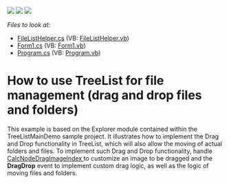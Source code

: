 <!-- default badges list -->
![](https://img.shields.io/endpoint?url=https://codecentral.devexpress.com/api/v1/VersionRange/128638369/13.1.4%2B)
[![](https://img.shields.io/badge/Open_in_DevExpress_Support_Center-FF7200?style=flat-square&logo=DevExpress&logoColor=white)](https://supportcenter.devexpress.com/ticket/details/E3400)
[![](https://img.shields.io/badge/📖_How_to_use_DevExpress_Examples-e9f6fc?style=flat-square)](https://docs.devexpress.com/GeneralInformation/403183)
<!-- default badges end -->
<!-- default file list -->
*Files to look at*:

* [FileListHelper.cs](./CS/FileList/FileListHelper.cs) (VB: [FileListHelper.vb](./VB/FileList/FileListHelper.vb))
* [Form1.cs](./CS/FileList/Form1.cs) (VB: [Form1.vb](./VB/FileList/Form1.vb))
* [Program.cs](./CS/FileList/Program.cs) (VB: [Program.vb](./VB/FileList/Program.vb))
<!-- default file list end -->
# How to use TreeList for file management (drag and drop files and folders)


<p>This example is based on the Explorer module contained within the TreeListMainDemo sample project. It illustrates how to implement the Drag and Drop functionality in TreeList, which will also allow the moving of actual folders and files. To implement such Drag and Drop functionality, handle <a href="http://documentation.devexpress.com/#WindowsForms/DevExpressXtraTreeListTreeList_CalcNodeDragImageIndextopic">CalcNodeDragImageIndex </a> to customize an image to be dragged and the <strong>DragDrop</strong> event to implement custom drag logic, as well as the logic of moving files and folders.</p>

<br/>


